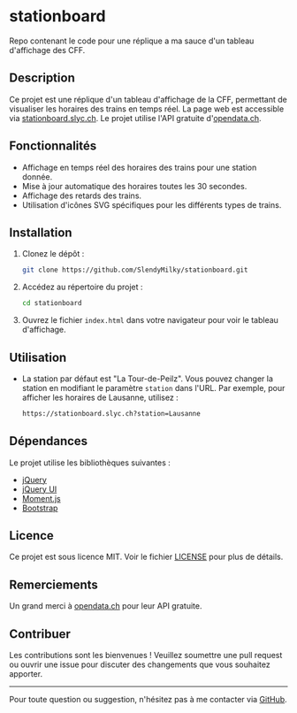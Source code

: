 # stationboard

Repo contenant le code pour une réplique a ma sauce d'un tableau d'affichage des CFF.

## Description

Ce projet est une réplique d'un tableau d'affichage de la CFF, permettant de visualiser les horaires des trains en temps réel. La page web est accessible via [stationboard.slyc.ch](https://stationboard.slyc.ch). Le projet utilise l'API gratuite d'[opendata.ch](https://transport.opendata.ch/).

## Fonctionnalités

- Affichage en temps réel des horaires des trains pour une station donnée.
- Mise à jour automatique des horaires toutes les 30 secondes.
- Affichage des retards des trains.
- Utilisation d'icônes SVG spécifiques pour les différents types de trains.

## Installation

1. Clonez le dépôt :
    ```bash
    git clone https://github.com/SlendyMilky/stationboard.git
    ```

2. Accédez au répertoire du projet :
    ```bash
    cd stationboard
    ```

3. Ouvrez le fichier `index.html` dans votre navigateur pour voir le tableau d'affichage.

## Utilisation

- La station par défaut est "La Tour-de-Peilz". Vous pouvez changer la station en modifiant le paramètre `station` dans l'URL. Par exemple, pour afficher les horaires de Lausanne, utilisez :
    ```bash
    https://stationboard.slyc.ch?station=Lausanne
    ```

## Dépendances

Le projet utilise les bibliothèques suivantes :
- [jQuery](https://jquery.com/)
- [jQuery UI](https://jqueryui.com/)
- [Moment.js](https://momentjs.com/)
- [Bootstrap](https://getbootstrap.com/)

## Licence

Ce projet est sous licence MIT. Voir le fichier [LICENSE](./LICENSE) pour plus de détails.

## Remerciements

Un grand merci à [opendata.ch](https://transport.opendata.ch/) pour leur API gratuite.

## Contribuer

Les contributions sont les bienvenues ! Veuillez soumettre une pull request ou ouvrir une issue pour discuter des changements que vous souhaitez apporter.

---

Pour toute question ou suggestion, n'hésitez pas à me contacter via [GitHub](https://github.com/SlendyMilky).
